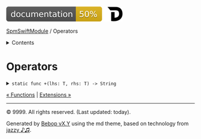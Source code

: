 <!--
Bebop simple MD theme
Copyright 2020 Bebop Authors
Licensed under MIT (https://github.com/johnfairh/Bebop/blob/master/LICENSE)
-->
![50%](badge.svg)
[![Open in Dash](img/dash.svg)](dash-feed://https%3A%2F%2Fwww%2Egoogle%2Ecom%2F)


[SpmSwiftModule](index.md)
 / Operators


<details>
<summary>Contents</summary>


[Types](types.md?swift)

  * [ABaseClass](types/abaseclass.md?swift)


  * [ADerivedClass](types/aderivedclass.md?swift)


  * [AnEnum](types/anenum.md?swift)


  * [FirstProtocol](types/firstprotocol1.md?swift)


  * [GenericBase](types/genericbase.md?swift)


  * [Nop](types/nop.md?swift)


  * [PropertyWrapperClient](types/propertywrapperclient.md?swift)


  * [SecondProtocol](types/secondprotocol.md?swift)


  * [SpmSwiftModule](types/spmswiftmodule.md?swift)

    * [Nested1](types/spmswiftmodule/nested1.md?swift)

    * [Nested2](types/spmswiftmodule.md?swift#nested2)


  * [T](types.md?swift#t1)



[Functions](functions.md?swift)

  * [deprecatedFunction(callback:)](functions.md?swift#deprecatedfunctioncallback)


  * [functionA(arg1:_:arg3:)](functions.md?swift#functionaarg1_arg3)



Operators

  * [+(T, T)](#t-t)



[Extensions](extensions.md?swift)

  * [Collection](extensions/collection.md?swift)


  * [String.Element](extensions/stringelement.md?swift)





</details>

# Operators

















<details>
<summary><code>static func +(lhs: T, rhs: T) -> String</code></summary>








Unscoped operator






#### Declaration

``` swift
func + (lhs: T, rhs: T) -> String
```










[Show on GitHub](https://www.bbc.co.uk//Sources/SpmSwiftModule/SpmSwiftModule.swift#L101-L103)
</details>





[&laquo; Functions](functions.md?swift) | [Extensions &raquo;](extensions.md?swift)


-----
&copy; 9999. All rights reserved. (Last updated: today).


Generated by [Bebop vX.Y](https://github.com/johnfairh/Bebop)
using the md theme, based on technology from
[jazzy ♪♫](https://github.com/realm/jazzy).


